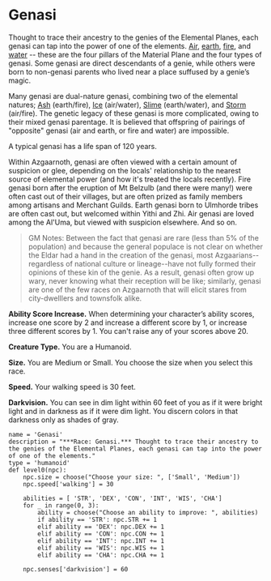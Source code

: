 # Genasi
Thought to trace their ancestry to the genies of the Elemental Planes, each genasi can tap into the power of one of the elements. [Air](Air.md), [earth](Earth.md), [fire](Fire.md), and [water](Water.md) -- these are the four pillars of the Material Plane and the four types of genasi. Some genasi are direct descendants of a genie, while others were born to non-genasi parents who lived near a place suffused by a genie’s magic.

Many genasi are dual-nature genasi, combining two of the elemental natures; [Ash](Ash.md) (earth/fire), [Ice](Ice.md) (air/water), [Slime](Slime.md) (earth/water), and [Storm](Storm.) (air/fire). The genetic legacy of these genasi is more complicated, owing to their mixed genasi parentage. It is believed that offspring of pairings of "opposite" genasi (air and earth, or fire and water) are impossible.

A typical genasi has a life span of 120 years.

Within Azgaarnoth, genasi are often viewed with a certain amount of suspicion or glee, depending on the locals' relationship to the nearest source of elemental power (and how it's treated the locals recently). Fire genasi born after the eruption of Mt Belzulb (and there were many!) were often cast out of their villages, but are often prized as family members among artisans and Merchant Guilds. Earth genasi born to Ulmhorde tribes are often cast out, but welcomed within Yithi and Zhi. Air genasi are loved among the Al'Uma, but viewed with suspicion elsewhere. And so on.

> GM Notes: Between the fact that genasi are rare (less than 5% of the population) and because the general populace is not clear on whether the Eldar had a hand in the creation of the genasi, most Azgaarians--regardless of national culture or lineage--have not fully formed their opinions of these kin of the genie. As a result, genasi often grow up wary, never knowing what their reception will be like; similarly, genasi are one of the few races on Azgaarnoth that will elicit stares from city-dwelllers and townsfolk alike.

**Ability Score Increase.** When determining your character’s ability scores, increase one score by 2 and increase a different score by 1, or increase three different scores by 1. You can't raise any of your scores above 20.

**Creature Type.** You are a Humanoid.

**Size.** You are Medium or Small. You choose the size when you select this race.

**Speed.** Your walking speed is 30 feet.

**Darkvision.** You can see in dim light within 60 feet of you as if it were bright light and in darkness as if it were dim light. You discern colors in that darkness only as shades of gray.

```
name = 'Genasi'
description = "***Race: Genasi.*** Thought to trace their ancestry to the genies of the Elemental Planes, each genasi can tap into the power of one of the elements."
type = 'humanoid'
def level0(npc):
    npc.size = choose("Choose your size: ", ['Small', 'Medium'])
    npc.speed['walking'] = 30

    abilities = [ 'STR', 'DEX', 'CON', 'INT', 'WIS', 'CHA']
    for _ in range(0, 3):
        ability = choose("Choose an ability to improve: ", abilities)
        if ability == 'STR': npc.STR += 1
        elif ability == 'DEX': npc.DEX += 1
        elif ability == 'CON': npc.CON += 1
        elif ability == 'INT': npc.INT += 1
        elif ability == 'WIS': npc.WIS += 1
        elif ability == 'CHA': npc.CHA += 1

    npc.senses['darkvision'] = 60
```
